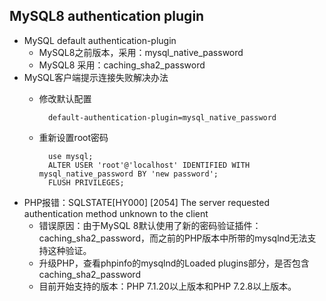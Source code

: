 ## MySQL8 authentication plugin
- MySQL default authentication-plugin
	- MySQL8之前版本，采用：mysql_native_password
	- MySQL8 采用：caching_sha2_password
- MySQL客户端提示连接失败解决办法
	- 修改默认配置
	
    		default-authentication-plugin=mysql_native_password
    - 重新设置root密码
    
    		use mysql;
            ALTER USER 'root'@'localhost' IDENTIFIED WITH mysql_native_password BY 'new password';
            FLUSH PRIVILEGES;
- PHP报错：SQLSTATE[HY000] [2054] The server requested authentication method unknown to the client
	- 错误原因：由于MySQL 8默认使用了新的密码验证插件：caching_sha2_password，而之前的PHP版本中所带的mysqlnd无法支持这种验证。
	- 升级PHP，查看phpinfo的mysqlnd的Loaded plugins部分，是否包含caching_sha2_password
	- 目前开始支持的版本：PHP 7.1.20以上版本和PHP 7.2.8以上版本。